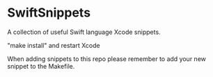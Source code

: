 SwiftSnippets
=============

A collection of useful Swift language Xcode snippets.

"make install" and restart Xcode

When adding snippets to this repo please remember to add your new snippet to the Makefile.
